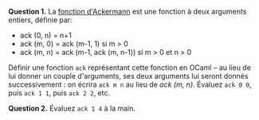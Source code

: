 **Question 1.** La
[fonction d'Ackermann](https://en.wikipedia.org/wiki/Ackermann_function)
est une fonction à deux arguments entiers, définie par:

- ack (0, n) = n+1
- ack (m, 0) = ack (m-1, 1) si m > 0
- ack (m, n) = ack (m-1, ack (m, n-1)) si m > 0 et n > 0

Définir une fonction `ack` représentant cette fonction en OCaml – au
lieu de lui donner un couple d'arguments, ses deux arguments lui
seront donnés successivement : on écrira `ack m n` au lieu de
*ack (m, n)*. Évaluez `ack 0 0`, puis `ack 1 1`, puis `ack 2 2`, etc.

**Question 2.** Évaluez `ack 1 4` à la main.
